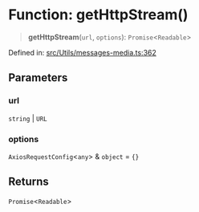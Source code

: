 # Function: getHttpStream()

> **getHttpStream**(`url`, `options`): `Promise`\<`Readable`\>

Defined in: [src/Utils/messages-media.ts:362](https://github.com/Fokusdotid/bail/blob/fcd0cec6f26de1fb545eb2e03fa5c63fbad99d3d/src/Utils/messages-media.ts#L362)

## Parameters

### url

`string` | `URL`

### options

`AxiosRequestConfig`\<`any`\> & `object` = `{}`

## Returns

`Promise`\<`Readable`\>
